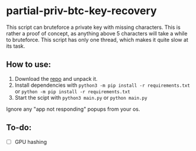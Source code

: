 # partial-priv-btc-key-recovery

This script can bruteforce a private key with missing characters. This is rather a proof of concept, as anything above 5
characters will take a while to bruteforce. This script has only one thread, which makes it quite slow at its task.

## How to use:

1. Download the [repo](https://github.com/apacelus/partial-priv-btc-key-recovery/archive/refs/heads/main.zip) and unpack
   it.
2. Install dependencies with ```python3 -m pip install -r requirements.txt```
   or ```python -m pip install -r requirements.txt```
3. Start the scipt with ```python3 main.py``` or ```python main.py```

Ignore any "app not responding" popups from your os.

## To-do:

- [ ] GPU hashing